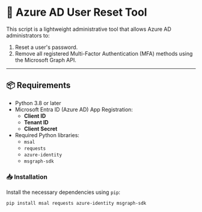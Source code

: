 # 🔐 Azure AD User Reset Tool

This script is a lightweight administrative tool that allows Azure AD administrators to:

1. Reset a user's password.
2. Remove all registered Multi-Factor Authentication (MFA) methods using the Microsoft Graph API.

---

## 📦 Requirements

- Python 3.8 or later
- Microsoft Entra ID (Azure AD) App Registration:
  - **Client ID**
  - **Tenant ID**
  - **Client Secret**
- Required Python libraries:
  - `msal`
  - `requests`
  - `azure-identity`
  - `msgraph-sdk`

### 📥 Installation

Install the necessary dependencies using `pip`:

```bash
pip install msal requests azure-identity msgraph-sdk
